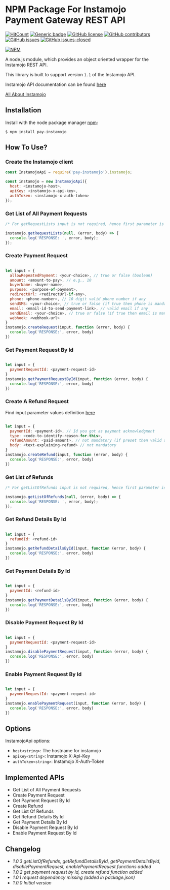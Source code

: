 # NPM Package For Instamojo Payment Gateway REST API

<!-- [![Build Status](https://travis-ci.org/Chetan07j/pay-instamojo.svg?branch=master)](https://travis-ci.org/Chetan07j/pay-instamojo) -->
[![HitCount](http://hits.dwyl.io/chetan07j/pay-instamojo.svg)](http://hits.dwyl.io/chetan07j/pay-instamojo)
[![Generic badge](https://img.shields.io/badge/code%20style-standard-brightgreen.svg)](https://standardjs.com)
[![GitHub license](https://img.shields.io/github/license/chetan07j/pay-instamojo.svg)](https://github.com/Chetan07j/pay-instamojo/blob/master/LICENSE)
[![GitHub contributors](https://img.shields.io/github/contributors/chetan07j/pay-instamojo.svg)](https://github.com/Chetan07j/pay-instamojo/graphs/contributors/)
[![GitHub issues](https://img.shields.io/github/issues/chetan07j/pay-instamojo.svg)](https://github.com/Chetan07j/pay-instamojo/issues/)
[![GitHub issues-closed](https://img.shields.io/github/issues-closed/chetan07j/pay-instamojo.svg)](https://github.com/Chetan07j/pay-instamojo/issues?q=is%3Aissue+is%3Aclosed)

[![NPM](https://nodei.co/npm/pay-instamojo.png?downloads=true&downloadRank=true&stars=true)](https://nodei.co/npm/pay-instamojo/)

A node.js module, which provides an object oriented wrapper for the Instamojo REST API.

This library is built to support version `1.1` of the Instamojo API.

Instamojo API documentation can be found [here](https://docs.instamojo.com/docs/create-a-request)

[All About Instamojo](https://docs.instamojo.com/v1.1/docs)

## Installation

Install with the node package manager [npm](http://npmjs.org):

```shell
$ npm install pay-instamojo
```

## How To Use?

### Create the Instamojo client

```javascript
const InstamojoApi = require('pay-instamojo').instamojo;

const instamojo = new InstamojoApi({
  host: <instamojo-host>,
  apiKey: <instamojo-x-api-key>,
  authToken: <instamojo-x-auth-token>
});
```

### Get List of All Payment Requests

```javascript
/* For getRequestLists input is not required, hence first parameter is null in this call. */

instamojo.getRequestLists(null, (error, body) => {
  console.log('RESPONSE: ', error, body);
});
```

### Create Payment Request

```javascript

let input = {
  allowRepeatedPayment: <your-choice>, // true or false (boolean)
  amount: <amount-to-pay>, // e.g., 10
  buyerName: <buyer-name>,
  purpose: <purpose-of-payment>,
  redirectUrl: <redirectUrl-if-any>,
  phone: <phone-number>, // 10 digit valid phone number if any
  sendSMS: <your-choice>, // true or false (if true then phone is mandatory)
  email: <email-id-to-send-payment-link>, // valid email if any
  sendEmail: <your-choice>, // true or false (if true then email is mandatory)
  webhook: <webhook-url>
}
instamojo.createRequest(input, function (error, body) {
  console.log('RESPONSE:', error, body)
})
```

### Get Payment Request By Id

```javascript

let input = {
  paymentRequestId: <payment-request-id>
}
instamojo.getPaymentRequestById(input, function (error, body) {
  console.log('RESPONSE:', error, body)
})
```

### Create A Refund Request
Find input parameter values definition [here](https://docs.instamojo.com/docs/creating-a-refund)

```javascript

let input = {
  paymentId: <payment-id>, // Id you got as payment acknowledgment
  type: <code-to-identify-reason-for-this>,
  refundAmount: <paid-amount>, // not mandatory (if preset then valid amount)
  body: <text-explaining-refund> // not mandatory
}
instamojo.createRefund(input, function (error, body) {
  console.log('RESPONSE:', error, body)
})
```

### Get List of Refunds

```javascript
/* For getListOfRefunds input is not required, hence first parameter is null in this call. */

instamojo.getListOfRefunds(null, (error, body) => {
  console.log('RESPONSE: ', error, body);
});
```

### Get Refund Details By Id

```javascript

let input = {
  refundId: <refund-id>
}
instamojo.getRefundDetailsById(input, function (error, body) {
  console.log('RESPONSE:', error, body)
})
```

### Get Payment Details By Id

```javascript

let input = {
  paymentId: <refund-id>
}
instamojo.getPaymentDetailsById(input, function (error, body) {
  console.log('RESPONSE:', error, body)
})
```

### Disable Payment Request By Id

```javascript

let input = {
  paymentRequestId: <payment-request-id>
}
instamojo.disablePaymentRequest(input, function (error, body) {
  console.log('RESPONSE:', error, body)
})
```

### Enable Payment Request By Id

```javascript

let input = {
  paymentRequestId: <payment-request-id>
}
instamojo.enablePaymentRequest(input, function (error, body) {
  console.log('RESPONSE:', error, body)
})
```

## Options

InstamojoApi options:

- `host<string>`: The hostname for instamojo
- `apiKey<string>`: Instamojo X-Api-Key
- `authToken<string>`: Instamojo X-Auth-Token

## Implemented APIs

- Get List of All Payment Requests
- Create Payment Request
- Get Payment Request By Id
- Create Refund
- Get List Of Refunds
- Get Refund Details By Id
- Get Payment Details By Id
- Disable Payment Request By Id
- Enable Payment Request By Id

## Changelog

- _1.0.3 getListOfRefunds, getRefundDetailsById, getPaymentDetailsById, disablePaymentRequest, enablePaymentRequest functions added_
- _1.0.2 get payment request by id, create refund function added_
- _1.0.1 request dependency missing (added in package.json)_
- _1.0.0 Initial version_
